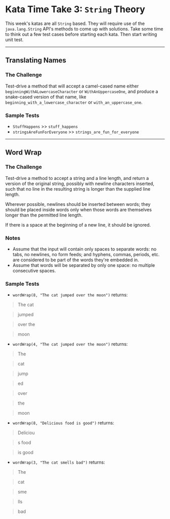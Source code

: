 # Kata Time Take 3: `String` Theory
This week's katas are all `String` based.  They will require use of the `java.lang.String` API's methods to come up with solutions.  Take some time to think out a few test cases before starting each kata.  Then start writing unit test.

---

## Translating Names
### The Challenge
Test-drive a method that will accept a camel-cased name either `beginningWithALowercaseCharacter` or `WithAnUppercaseOne`, and produce a snake-cased version of that name, like `beginning_with_a_lowercase_character` or `with_an_uppercase_one`.
### Sample Tests
- `StuffHappens` >> `stuff_happens`
- `stringsAreFunForEveryone` >> `strings_are_fun_for_everyone`

---

## Word Wrap
### The Challenge
Test-drive a method to accept a string and a line length, and return a version of the original string, possibly with newline characters inserted, such that no line in the resulting string is longer than the supplied line length.

Wherever possible, newlines should be inserted between words; they should be placed inside words only when those words are themselves longer than the permitted line length.

If there is a space at the beginning of a new line, it should be ignored.

### Notes
- Assume that the input will contain only spaces to separate words: no tabs, no newlines, no form feeds; and hyphens, commas, periods, etc. are considered to be part of the words they're embedded in.
- Assume that words will be separated by only one space: no multiple consecutive spaces.

### Sample Tests
- `wordWrap(8, "The cat jumped over the moon")` returns:
> The cat

> jumped

> over the

> moon
- `wordWrap(4, "The cat jumped over the moon")` returns:
> The

> cat

> jump

> ed

> over

> the

> moon

- `wordWrap(8, "Delicious food is good")` returns:
> Deliciou

> s food 

> is good

- `wordWrap(3, "The cat smells bad")` returns:
> The

> cat

> sme

> lls

> bad